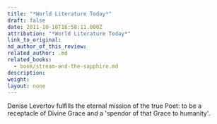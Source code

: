 ```yaml
---
title: "*World Literature Today*"
draft: false
date: 2011-10-18T16:58:11.000Z
attribution: "*World Literature Today*"
link_to_original:
nd_author_of_this_review:
related_author: .md
related_books:
  - book/stream-and-the-sapphire.md
description:
weight:
layout: none
---
```

Denise Levertov fulfills the eternal mission of the true Poet: to be a receptacle of Divine Grace and a 'spendor of that Grace to humanity'.

